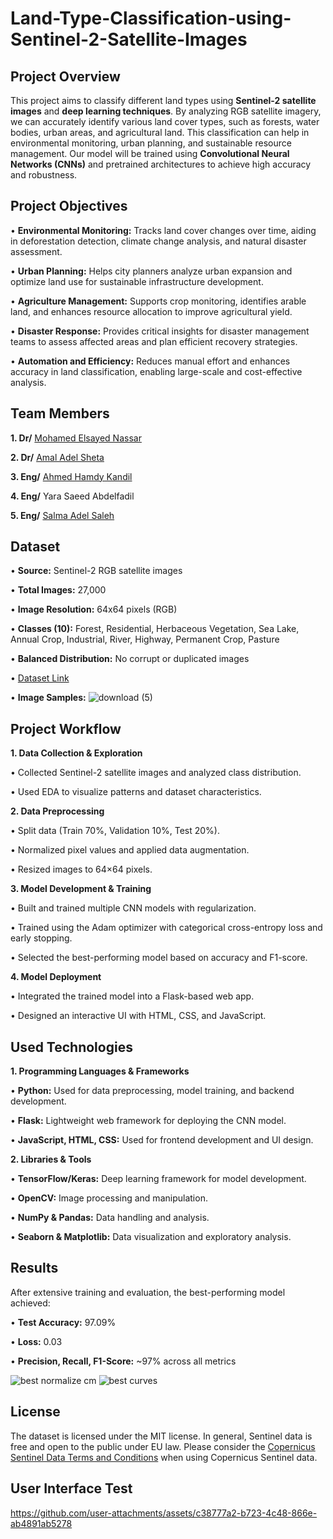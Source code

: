 # Land-Type-Classification-using-Sentinel-2-Satellite-Images
## Project Overview
This project aims to classify different land types using **Sentinel-2 satellite images** and **deep 
learning techniques**. By analyzing RGB satellite imagery, we can accurately identify various 
land cover types, such as forests, water bodies, urban areas, and agricultural land. This 
classification can help in environmental monitoring, urban planning, and sustainable resource 
management. Our model will be trained using **Convolutional Neural Networks (CNNs)** and 
pretrained architectures to achieve high accuracy and robustness.

## Project Objectives
• **Environmental Monitoring:** Tracks land cover changes over time, aiding in deforestation detection, climate change analysis, and natural disaster assessment.

• **Urban Planning:** Helps city planners analyze urban expansion and optimize land use for sustainable infrastructure development.

• **Agriculture Management:** Supports crop monitoring, identifies arable land, and enhances resource allocation to improve agricultural yield.

• **Disaster Response:** Provides critical insights for disaster management teams to assess affected areas and plan efficient recovery strategies.

• **Automation and Efficiency:** Reduces manual effort and enhances accuracy in land classification, enabling large-scale and cost-effective analysis.

## Team Members
**1. Dr/** [Mohamed Elsayed Nassar](https://github.com/Mohamed-Nassar88)

**2. Dr/** [Amal Adel Sheta](https://github.com/DrAmalSheta)

**3. Eng/** [Ahmed Hamdy Kandil](https://github.com/AhmedKandil2014)

**4. Eng/** Yara Saeed Abdelfadil

**5. Eng/** [Salma Adel Saleh](https://github.com/salmadel)

## Dataset
• **Source:** Sentinel-2 RGB satellite images

• **Total Images:** 27,000

• **Image Resolution:** 64x64 pixels (RGB)

• **Classes (10):** Forest, Residential, Herbaceous Vegetation, Sea Lake, Annual Crop, Industrial, River, Highway, Permanent Crop, Pasture

• **Balanced Distribution:** No corrupt or duplicated images

• [Dataset Link](https://zenodo.org/records/7711810#.ZAm3k-zMKEA)

• **Image Samples:**
![download (5)](https://github.com/user-attachments/assets/76a77590-77a7-4f5d-8124-35e1ae293458)


## Project Workflow
**1. Data Collection & Exploration**

• Collected Sentinel-2 satellite images and analyzed class distribution.

• Used EDA to visualize patterns and dataset characteristics.

**2. Data Preprocessing**

• Split data (Train 70%, Validation 10%, Test 20%).

• Normalized pixel values and applied data augmentation.

• Resized images to 64×64 pixels.

**3. Model Development & Training**

• Built and trained multiple CNN models with regularization.

• Trained using the Adam optimizer with categorical cross-entropy loss and early stopping.

• Selected the best-performing model based on accuracy and F1-score.

**4. Model Deployment**

• Integrated the trained model into a Flask-based web app.

• Designed an interactive UI with HTML, CSS, and JavaScript.

## Used Technologies
**1. Programming Languages & Frameworks**

• **Python:** Used for data preprocessing, model training, and backend development.

• **Flask:** Lightweight web framework for deploying the CNN model.

• **JavaScript, HTML, CSS:** Used for frontend development and UI design.

**2. Libraries & Tools**

• **TensorFlow/Keras:** Deep learning framework for model development.

• **OpenCV:** Image processing and manipulation.

• **NumPy & Pandas:** Data handling and analysis.

• **Seaborn & Matplotlib:** Data visualization and exploratory analysis.

## Results
After extensive training and evaluation, the best-performing model achieved:

• **Test Accuracy:** 97.09%

• **Loss:** 0.03

• **Precision, Recall, F1-Score:** ~97% across all metrics

![best normalize cm](https://github.com/user-attachments/assets/104b7945-5c49-4957-a51c-f40d96bd71c2)
![best curves](https://github.com/user-attachments/assets/78bc3a9e-d126-4399-8738-17848d72f699)

## License

The dataset is licensed under the MIT license. In general, Sentinel data is free and open to the public under EU law. Please consider the [Copernicus Sentinel Data Terms and Conditions](https://sentinel.esa.int/documents/247904/690755/Sentinel_Data_Legal_Notice) when using Copernicus Sentinel data.

## User Interface Test


https://github.com/user-attachments/assets/c38777a2-b723-4c48-866e-ab4891ab5278


